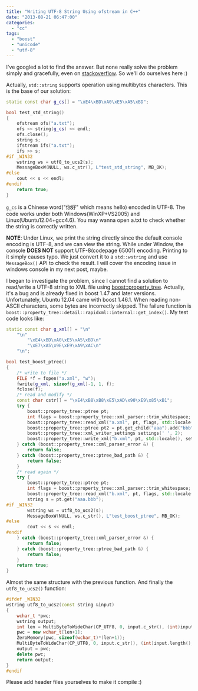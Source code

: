 ```yaml
---
title: "Writing UTF-8 String Using ofstream in C++"
date: "2013-08-21 06:47:00"
categories: 
  - "cc"
tags: 
  - "boost"
  - "unicode"
  - "utf-8"
---
```


I've googled a lot to find the answer. But none really solve the problem simply and gracefully, even on [stackoverflow](http://www.stackoverflow.com/). So we'll do ourselves here :)

Actually, `std::string` supports operation using multibytes characters. This is the base of our solution:

```cpp
static const char g_cs[] = "\xE4\xBD\xA0\xE5\xA5\xBD";

bool test_std_string()
{
    ofstream ofs("a.txt");
    ofs << string(g_cs) << endl;
    ofs.close();
    string s;
    ifstream ifs("a.txt");
    ifs >> s;
#if _WIN32
    wstring ws = utf8_to_ucs2(s);
    MessageBoxW(NULL, ws.c_str(), L"test_std_string", MB_OK);
#else
    cout << s << endl;
#endif
    return true;
}
```

`g_cs` is a Chinese word("你好" which means hello) encoded in UTF-8. The code works under both Windows(WinXP+VS2005) and Linux(Ubuntu12.04+gcc4.6). You may wanna open a.txt to check whether the string is correctly written.

**NOTE**: Under Linux, we print the string directly since the default console encoding is UTF-8, and we can view the string. While under Window, the console **DOES NOT** support UTF-8(codepage 65001) encoding. Printing to it simply causes typo. We just convert it to a `std::wstring` and use `MessageBox()` API to check the result. I will cover the encoding issue in windows console in my next post, maybe.

I began to investigate the problem, since I cannot find a solution to read/write a UTF-8 string to XML file using [boost::property_tree](http://www.boost.org/doc/libs/1_54_0/doc/html/property_tree.html). Actually, it's a bug and is already fixed in boost 1.47 and later versions. Unfortunately, Ubuntu 12.04 came with boost 1.46.1. When reading non-ASCII characters, some bytes are incorrectly skipped. The failure function is `boost::property_tree::detail::rapidxml::internal::get_index()`. My test code looks like:

```cpp
static const char g_xml[] = "\n"
    "\n"
        "\xE4\xBD\xA0\xE5\xA5\xBD\n"
        "\xE7\xA5\x9E\xE9\xA9\xAC\n"
    "\n";

bool test_boost_ptree()
{
    /* write to file */
    FILE *f = fopen("a.xml", "w");
    fwrite(g_xml, sizeof(g_xml)-1, 1, f);
    fclose(f);
    /* read and modify */
    const char cstr[] = "\xE4\xB8\xB8\xE5\xAD\x90\xE9\x85\xB1";
    try {
        boost::property_tree::ptree pt;
        int flags = boost::property_tree::xml_parser::trim_whitespace;
        boost::property_tree::read_xml("a.xml", pt, flags, std::locale());
        boost::property_tree::ptree pt2 = pt.get_child("aaa").add("bbb", string(cstr));
        boost::property_tree::xml_writer_settings settings(' ', 2);
        boost::property_tree::write_xml("b.xml", pt, std::locale(), settings);
    } catch (boost::property_tree::xml_parser_error &) {
        return false;
    } catch (boost::property_tree::ptree_bad_path &) {
        return false;
    }
    /* read again */
    try {
        boost::property_tree::ptree pt;
        int flags = boost::property_tree::xml_parser::trim_whitespace;
        boost::property_tree::read_xml("b.xml", pt, flags, std::locale());
        string s = pt.get("aaa.bbb");
#if _WIN32
        wstring ws = utf8_to_ucs2(s);
        MessageBoxW(NULL, ws.c_str(), L"test_boost_ptree", MB_OK);
#else
        cout << s << endl;
#endif
    } catch (boost::property_tree::xml_parser_error &) {
        return false;
    } catch (boost::property_tree::ptree_bad_path &) {
        return false;
    }
    return true;
}
```

Almost the same structure with the previous function. And finally the `utf8_to_ucs2()` function:

```cpp
#ifdef _WIN32
wstring utf8_to_ucs2(const string &input)
{
    wchar_t *pwc;
    wstring output;
    int len = MultiByteToWideChar(CP_UTF8, 0, input.c_str(), (int)input.length(), NULL, 0);
    pwc = new wchar_t[len+1];
    ZeroMemory(pwc, sizeof(wchar_t)*(len+1));
    MultiByteToWideChar(CP_UTF8, 0, input.c_str(), (int)input.length(), pwc, len+1);
    output = pwc;
    delete pwc;
    return output;
}
#endif
```

Please add header files yourselves to make it compile :)
